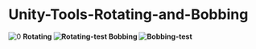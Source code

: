 # Unity-Tools-Rotating-and-Bobbing
![0](https://github.com/user-attachments/assets/4d3aa3ed-c268-47e4-93f9-b2a380fa67d2)
<b>Rotating<b>
![Rotating-test](https://github.com/user-attachments/assets/e300a25b-f3ec-4eef-880e-9ac2be333287)
<b>Bobbing<b>
![Bobbing-test](https://github.com/user-attachments/assets/33e07607-19ee-41d5-aa75-e6cb745532ac)
